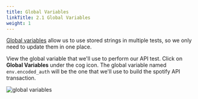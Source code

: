 ```yaml
---
title: Global Variables
linkTitle: 2.1 Global Variables
weight: 1
---
```


[Global variables](https://docs.splunk.com/observability/en/synthetics/test-config/global-variables.html) allow us to use stored strings in multiple tests, so we only need to update them in one place. 

View the global variable that we'll use to perform our API test. Click on **Global Variables** under the cog icon. The global variable named `env.encoded_auth` will be the one that we'll use to build the spotify API transaction.

![global variables](../../_img/global-variables.png)
